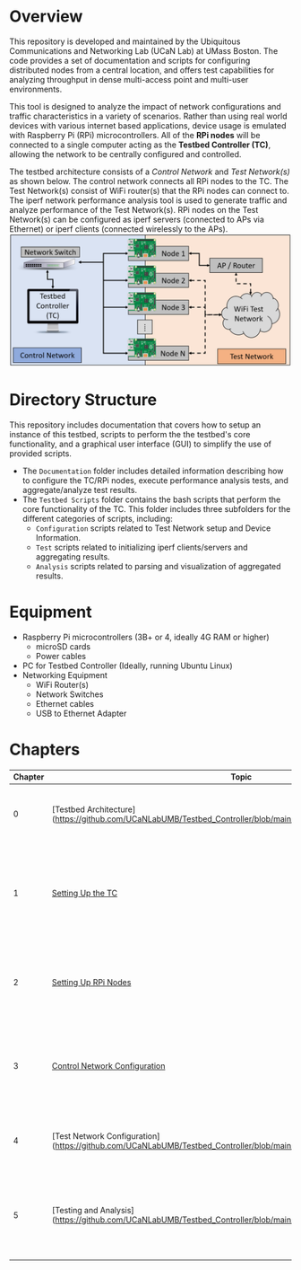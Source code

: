 # Overview
This repository is developed and maintained by the Ubiquitous Communications and Networking Lab (UCaN Lab) at UMass Boston. The code provides a set of documentation and scripts for configuring distributed nodes from a central location, and offers test capabilities for analyzing throughput in dense multi-access point and multi-user environments.

This tool is designed to analyze the impact of network configurations and traffic characteristics in a variety of scenarios. Rather than using real world devices with various internet based applications, device usage is emulated with Raspberry Pi (RPi) microcontrollers. All of the **RPi nodes** will be connected to a single computer acting as the **Testbed Controller (TC)**, allowing the network to be centrally configured and controlled.

The testbed architecture consists of a _Control Network_ and _Test Network(s)_ as shown below. The control network connects all RPi nodes to the TC. The Test Network(s) consist of WiFi router(s) that the RPi nodes can connect to. The iperf network performance analysis tool is used to generate traffic and analyze performance of the Test Network(s). RPi nodes on the Test Network(s) can be configured as iperf servers (connected to APs via Ethernet) or iperf clients (connected wirelessly to the APs).
![GitHub Logo](Documentation/Images/TB_Architecture.png) 


# Directory Structure
This repository includes documentation that covers how to setup an instance of this testbed, scripts to perform the the testbed's core functionality, and a graphical user interface (GUI) to simplify the use of provided scripts. 
* The `Documentation` folder includes detailed information describing how to configure the TC/RPi nodes, execute performance analysis tests, and aggregate/analyze test results.   
* The `Testbed Scripts` folder contains the bash scripts that perform the core functionality of the TC. This folder includes three subfolders for the different categories of scripts, including:
  - `Configuration` scripts related to Test Network setup and Device Information.
  - `Test` scripts related to initializing iperf clients/servers and aggregating results.
  - `Analysis` scripts related to parsing and visualization of aggregated results.


# Equipment  
* Raspberry Pi microcontrollers (3B+ or 4, ideally 4G RAM or higher)
  - microSD cards  
  - Power cables
* PC for Testbed Controller (Ideally, running Ubuntu Linux) 
* Networking Equipment
  - WiFi Router(s) 
  - Network Switches 
  - Ethernet cables
  - USB to Ethernet Adapter


# Chapters
| Chapter | Topic | Image | Summary 
| --- | --- | --- | --- |
|  0  | [Testbed Architecture] (https://github.com/UCaNLabUMB/Testbed_Controller/blob/main/Documentation/TB_Architecture.md)             | <img src="/Documentation/Images/TB_Architecture.png" /> | Overview and Description of the testbed architecture and network conventions. 
|  1  | [Setting Up the TC](https://github.com/UCaNLabUMB/Testbed_Controller/blob/main/Documentation/Setup_TC.md)                        | <img src="/Documentation/Images/TC.png" />              | Setup necessary software and network configuration settings for the TC to communicate with RPi Nodes and execute configuration / test commands.
|  2  | [Setting Up RPi Nodes](https://github.com/UCaNLabUMB/Testbed_Controller/blob/main/Documentation/Setup_RPi_Node.md)               | <img src="/Documentation/Images/RPi_node.jpg" />        | Setup necessary software and network configuration settings for the RPi Nodes to communicate with the TC. 
|  3  | [Control Network Configuration](https://github.com/UCaNLabUMB/Testbed_Controller/blob/main/Documentation/Config_Control_Net.md)  | <img src="/Documentation/Images/Control_Net.png" />     | Configure the control network to verify that IP conventions are correctly set and passwordless SSH is setup to interact with RPi nodes via scripts.
|  4  | [Test Network Configuration] (https://github.com/UCaNLabUMB/Testbed_Controller/blob/main/Documentation/Config_Test_Net.md)       | <img src="/Documentation/Images/Test_Net.png" />        | Configure the Test Network (i.e., wireless network connections, Tx power, etc.) via the TC.
|  5  | [Testing and Analysis] (https://github.com/UCaNLabUMB/Testbed_Controller/blob/main/Documentation/Testing.md)                     | (ADD IMAGE)                                             | Initialize iperf server(s) and client(s) to initiate performance analysis tests, and aggregate/analyze results from the distributed RPi nodes.
